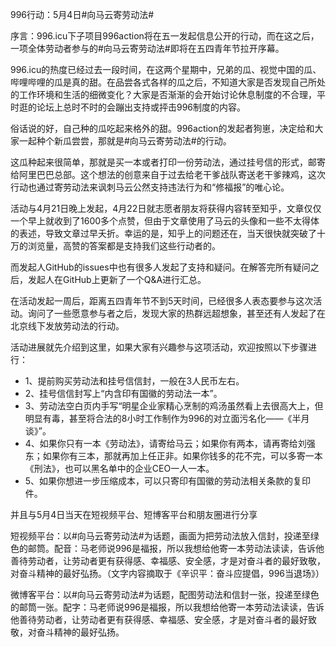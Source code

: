 996行动：5月4日#向马云寄劳动法#

序言：996.icu下子项目996action将在五一发起信息公开的行动，而在这之后，一项全体劳动者参与的#向马云寄劳动法#即将在五四青年节拉开序幕。

996.icu的热度已经过去一段时间，在这两个星期中，兄弟的瓜、视觉中国的瓜、哔哩哔哩的瓜是真的甜。在品尝各式各样的瓜之后，不知道大家是否发现自己所处的工作环境和生活的细微变化？大家是否渐渐的会开始讨论休息制度的不合理，平时逛的论坛上总时不时的会蹦出支持或抨击996制度的内容。
 
俗话说的好，自己种的瓜吃起来格外的甜。996action的发起者狗崽，决定给和大家一起种个新瓜尝尝，那就是#向马云寄劳动法#的行动。

这瓜种起来很简单，那就是买一本或者打印一份劳动法，通过挂号信的形式，邮寄给阿里巴巴总部。这个想法的创意来自于过去给老干爹战队寄送老干爹辣鸡，这次行动也通过寄劳动法来讽刺马云公然支持违法行为和“修福报”的唯心论。

活动与4月21日晚上发起，4月22日就志愿者朋友将获得内容转至知乎，文章仅仅一个早上就收到了1600多个点赞，但由于文章使用了马云的头像和一些不太得体的表述，导致文章过早夭折。幸运的是，知乎上的问题还在，当天很快就突破了十万的浏览量，高赞的答案都是支持我们这些行动者的。
 
而发起人GitHub的issues中也有很多人发起了支持和疑问。在解答完所有疑问之后，发起人在GitHub上更新了一个Q&A进行汇总。
 
在活动发起一周后，距离五四青年节不到5天时间，已经很多人表态要参与这次活动。询问了一些愿意参与者之后，发现大家的热群远超想象，甚至还有人发起了在北京线下发放劳动法的行动。
 
活动进展就先介绍到这里，如果大家有兴趣参与这项活动，欢迎按照以下步骤进行：
- 1、提前购买劳动法和挂号信信封，一般在3人民币左右。
- 2、挂号信信封写上“内含印有国徽的劳动法一本”。 
- 3、劳动法空白页内手写“明星企业家精心烹制的鸡汤虽然看上去很高大上，但明显有毒，甚至将合法的8小时工作制作为996的对立面污名化——《半月谈》”。
- 4、如果你只有一本《劳动法》，请寄给马云；如果你有两本，请再寄给刘强东；如果你有三本，那就再加上任正非。如果你钱多的花不完，可以多寄一本《刑法》，也可以黑名单中的企业CEO一人一本。
- 5、如果你想进一步压缩成本，可以只寄印有国徽的劳动法相关条款的复印件。

并且与5月4日当天在短视频平台、短博客平台和朋友圈进行分享

短视频平台：以#向马云寄劳动法#为话题，画面为把劳动法放入信封，投递至绿色的邮筒。配音：马老师说996是福报，所以我想给他寄一本劳动法读读，告诉他善待劳动者，让劳动者更有获得感、幸福感、安全感，才是对奋斗者的最好致敬，对奋斗精神的最好弘扬。（文字内容摘取于《辛识平：奋斗应提倡，996当退场》）

微博客平台：以#向马云寄劳动法#为话题，配图劳动法和信封一张，投递至绿色的邮筒一张。配字：马老师说996是福报，所以我想给他寄一本劳动法读读，告诉他善待劳动者，让劳动者更有获得感、幸福感、安全感，才是对奋斗者的最好致敬，对奋斗精神的最好弘扬。
